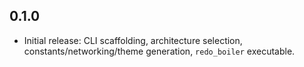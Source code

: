 ## 0.1.0
- Initial release: CLI scaffolding, architecture selection, constants/networking/theme generation, `redo_boiler` executable.


